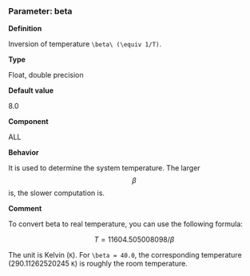 ### Parameter: beta

**Definition**

Inversion of temperature ``\beta\ (\equiv 1/T)``.

**Type**

Float, double precision

**Default value**

8.0

**Component**

ALL

**Behavior**

It is used to determine the system temperature. The larger $$\beta$$ is, the slower computation is.

**Comment**

To convert beta to real temperature, you can use the following formula:

```math
T = 11604.505008098 / \beta
```

The unit is Kelvin (``K``). For ``\beta = 40.0``, the corresponding temperature (290.11262520245 ``K``) is roughly the room temperature.
